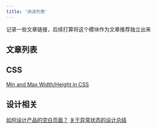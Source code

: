 ```yaml
---
title: '阅读列表'
---
```


记录一些文章链接，后续打算将这个模块作为文章推荐独立出来

## 文章列表

## CSS

[Min and Max Width/Height in CSS](https://ishadeed.com/article/min-max-css/)

## 设计相关

[如何设计产品的空白页面？](http://www.woshipm.com/pd/3742114.html)
[关于异常状态的设计总结](http://www.woshipm.com/pd/3059793.html)
